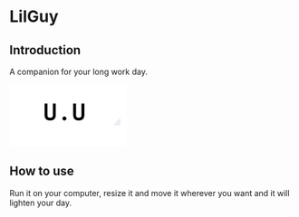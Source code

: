 # LilGuy

## Introduction

A companion for your long work day.

![](./Images/lilguy.png)

## How to use

Run it on your computer, resize it and move it wherever you want and it will lighten your day.
